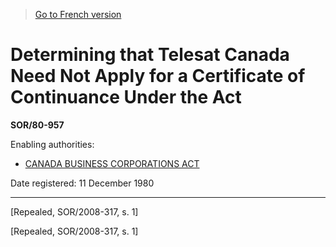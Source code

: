 > [Go to French version](/fr/Règlements/Décrets,%20ordonnances%20et%20règlements%20statutaires/80/957.md)

# Determining that Telesat Canada Need Not Apply for a Certificate of Continuance Under the Act

**SOR/80-957**

Enabling authorities: 
- [CANADA BUSINESS CORPORATIONS ACT](/en/Acts/Revised%20Statutes%20of%20Canada/C/C-44.md)

Date registered: 11 December 1980

----------


[Repealed, SOR/2008-317, s. 1]

[Repealed, SOR/2008-317, s. 1]


